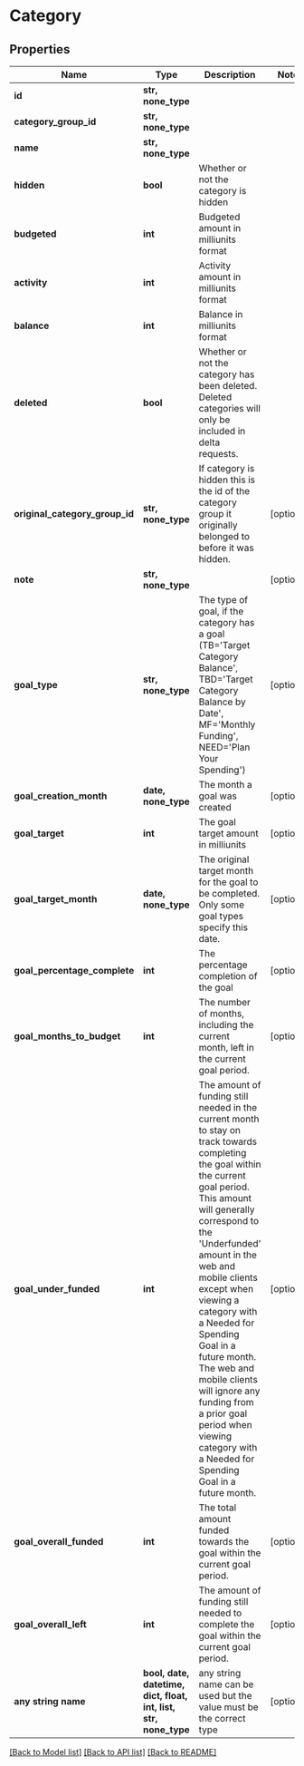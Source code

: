 # Category


## Properties
Name | Type | Description | Notes
------------ | ------------- | ------------- | -------------
**id** | **str, none_type** |  | 
**category_group_id** | **str, none_type** |  | 
**name** | **str, none_type** |  | 
**hidden** | **bool** | Whether or not the category is hidden | 
**budgeted** | **int** | Budgeted amount in milliunits format | 
**activity** | **int** | Activity amount in milliunits format | 
**balance** | **int** | Balance in milliunits format | 
**deleted** | **bool** | Whether or not the category has been deleted.  Deleted categories will only be included in delta requests. | 
**original_category_group_id** | **str, none_type** | If category is hidden this is the id of the category group it originally belonged to before it was hidden. | [optional] 
**note** | **str, none_type** |  | [optional] 
**goal_type** | **str, none_type** | The type of goal, if the category has a goal (TB&#x3D;&#39;Target Category Balance&#39;, TBD&#x3D;&#39;Target Category Balance by Date&#39;, MF&#x3D;&#39;Monthly Funding&#39;, NEED&#x3D;&#39;Plan Your Spending&#39;) | [optional] 
**goal_creation_month** | **date, none_type** | The month a goal was created | [optional] 
**goal_target** | **int** | The goal target amount in milliunits | [optional] 
**goal_target_month** | **date, none_type** | The original target month for the goal to be completed.  Only some goal types specify this date. | [optional] 
**goal_percentage_complete** | **int** | The percentage completion of the goal | [optional] 
**goal_months_to_budget** | **int** | The number of months, including the current month, left in the current goal period. | [optional] 
**goal_under_funded** | **int** | The amount of funding still needed in the current month to stay on track towards completing the goal within the current goal period.  This amount will generally correspond to the &#39;Underfunded&#39; amount in the web and mobile clients except when viewing a category with a Needed for Spending Goal in a future month.  The web and mobile clients will ignore any funding from a prior goal period when viewing category with a Needed for Spending Goal in a future month. | [optional] 
**goal_overall_funded** | **int** | The total amount funded towards the goal within the current goal period. | [optional] 
**goal_overall_left** | **int** | The amount of funding still needed to complete the goal within the current goal period. | [optional] 
**any string name** | **bool, date, datetime, dict, float, int, list, str, none_type** | any string name can be used but the value must be the correct type | [optional]

[[Back to Model list]](../README.md#documentation-for-models) [[Back to API list]](../README.md#documentation-for-api-endpoints) [[Back to README]](../README.md)


